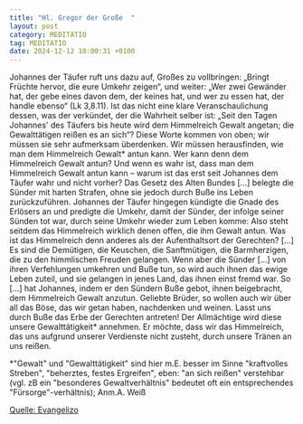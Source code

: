 ```yaml
---
title: "Hl. Gregor der Große  "
layout: post
category: MEDITATIO
tag: MEDITATIO
date: 2024-12-12 10:00:31 +0100
---
```

      
Johannes der Täufer ruft uns dazu auf, Großes zu vollbringen: „Bringt Früchte hervor, die eure Umkehr zeigen“, und weiter: „Wer zwei Gewänder hat, der gebe eines davon dem, der keines hat, und wer zu essen hat, der handle ebenso“ (Lk 3,8.11). Ist das nicht eine klare Veranschaulichung dessen, was der verkündet, der die Wahrheit selber ist: „Seit den Tagen Johannes' des Täufers bis heute wird dem Himmelreich Gewalt angetan; die Gewalttätigen reißen es an sich“? Diese Worte kommen von oben; wir müssen sie sehr aufmerksam überdenken.<!--more--> Wir müssen herausfinden, wie man dem Himmelreich Gewalt* antun kann. Wer kann denn dem Himmelreich Gewalt antun? Und wenn es wahr ist, dass man dem Himmelreich Gewalt antun kann – warum ist das erst seit Johannes dem Täufer wahr und nicht vorher?
Das Gesetz des Alten Bundes […] belegte die Sünder mit harten Strafen, ohne sie jedoch durch Buße ins Leben zurückzuführen. Johannes der Täufer hingegen kündigte die Gnade des Erlösers an und predigte die Umkehr, damit der Sünder, der infolge seiner Sünden tot war, durch seine Umkehr wieder zum Leben komme: Also steht seitdem das Himmelreich wirklich denen offen, die ihm Gewalt antun. Was ist das Himmelreich denn anderes als der Aufenthaltsort der Gerechten? [...] Es sind die Demütigen, die Keuschen, die Sanftmütigen, die Barmherzigen, die zu den himmlischen Freuden gelangen. Wenn aber die Sünder […] von ihren Verfehlungen umkehren und Buße tun, so wird auch ihnen das ewige Leben zuteil, und sie gelangen in jenes Land, das ihnen einst fremd war. So […] hat Johannes, indem er den Sündern Buße gebot, ihnen beigebracht, dem Himmelreich Gewalt anzutun.
Geliebte Brüder, so wollen auch wir über all das Böse, das wir getan haben, nachdenken und weinen. Lasst uns durch Buße das Erbe der Gerechten antreten! Der Allmächtige wird diese unsere Gewalttätigkeit* annehmen. Er möchte, dass wir das Himmelreich, das uns aufgrund unserer Verdienste nicht zusteht, durch unsere Tränen an uns reißen.
 
*"Gewalt" und "Gewalttätigkeit" sind hier m.E. besser im Sinne "kraftvolles Streben", "beherztes, festes Ergreifen", eben: "an sich reißen" verstehbar (vgl. zB ein "besonderes Gewaltverhältnis" bedeutet oft ein entsprechendes "Fürsorge"-verhältnis); Anm.A. Weiß


[Quelle: Evangelizo](https://evangeliumtagfuertag.org/DE/gospel)